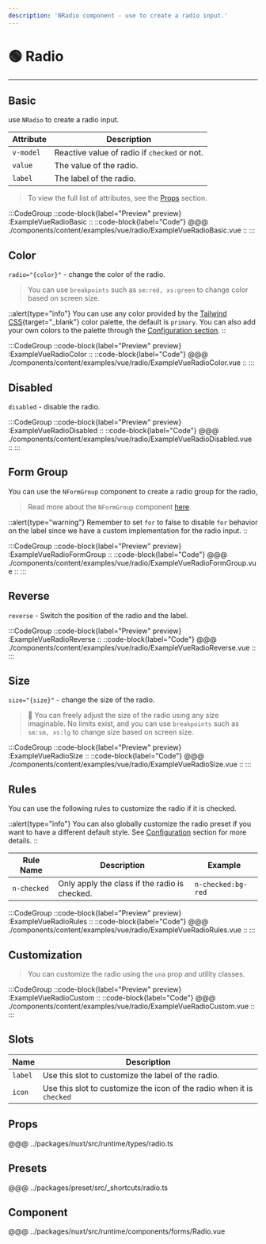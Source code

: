 ```yaml
---
description: 'NRadio component - use to create a radio input.'
---
```


# 🟢 Radio

---

## Basic

use `NRadio` to create a radio input.

| Attribute | Description                                  |
| --------- | -------------------------------------------- |
| `v-model` | Reactive value of radio if `checked` or not. |
| `value`   | The value of the radio.                      |
| `label`   | The label of the radio.                      |

> To view the full list of attributes, see the [Props](#props) section.

:::CodeGroup
::code-block{label="Preview" preview}
  :ExampleVueRadioBasic
::
::code-block{label="Code"}
@@@ ./components/content/examples/vue/radio/ExampleVueRadioBasic.vue
::
:::

## Color

`radio="{color}"` - change the color of the radio.

> You can use `breakpoints` such as `sm:red, xs:green` to change color based on screen size.

::alert{type="info"}
You can use any color provided by the [Tailwind CSS](https://tailwindcss.com/docs/customizing-colors){target="_blank"} color palette, the default is `primary`. You can also add your own colors to the palette through the [Configuration section](/getting-started/configuration).
::

:::CodeGroup
::code-block{label="Preview" preview}
  :ExampleVueRadioColor
::
::code-block{label="Code"}
@@@ ./components/content/examples/vue/radio/ExampleVueRadioColor.vue
::
:::

## Disabled

`disabled` - disable the radio.

:::CodeGroup
::code-block{label="Preview" preview}
  :ExampleVueRadioDisabled
::
::code-block{label="Code"}
@@@ ./components/content/examples/vue/radio/ExampleVueRadioDisabled.vue
::
:::

## Form Group

You can use the `NFormGroup` component to create a radio group for the radio,

> Read more about the `NFormGroup` component [here](/form-group).

::alert{type="warning"}
  Remember to set `for` to false to disable `for` behavior on the label since we have a custom implementation for the radio input.
::

:::CodeGroup
::code-block{label="Preview" preview}
  :ExampleVueRadioFormGroup
::
::code-block{label="Code"}
@@@ ./components/content/examples/vue/radio/ExampleVueRadioFormGroup.vue
::
:::

## Reverse

`reverse` - Switch the position of the radio and the label.

:::CodeGroup
::code-block{label="Preview" preview}
  :ExampleVueRadioReverse
::
::code-block{label="Code"}
@@@ ./components/content/examples/vue/radio/ExampleVueRadioReverse.vue
::
:::

## Size

`size="{size}"` - change the size of the radio.

> 🚀 You can freely adjust the size of the radio using any size imaginable. No limits exist, and you can use `breakpoints` such as `sm:sm, xs:lg` to change size based on screen size.

:::CodeGroup
::code-block{label="Preview" preview}
  :ExampleVueRadioSize
::
::code-block{label="Code"}
@@@ ./components/content/examples/vue/radio/ExampleVueRadioSize.vue
::
:::

## Rules

You can use the following rules to customize the radio if it is checked.

::alert{type="info"}
  You can also globally customize the radio preset if you want to have a different default style. See [Configuration](/getting-started/configuration) section for more details.
::

| Rule Name   | Description                                   | Example            |
| ----------- | --------------------------------------------- | ------------------ |
| `n-checked` | Only apply the class if the radio is checked. | `n-checked:bg-red` |

:::CodeGroup
::code-block{label="Preview" preview}
  :ExampleVueRadioRules
::
::code-block{label="Code"}
@@@ ./components/content/examples/vue/radio/ExampleVueRadioRules.vue
::
:::

## Customization

> You can customize the radio using the `una` prop and utility classes.

:::CodeGroup
::code-block{label="Preview" preview}
  :ExampleVueRadioCustom
::
::code-block{label="Code"}
@@@ ./components/content/examples/vue/radio/ExampleVueRadioCustom.vue
::
:::

## Slots

| Name    | Description                                                           |
| ------- | --------------------------------------------------------------------- |
| `label` | Use this slot to customize the label of the radio.                    |
| `icon`  | Use this slot to customize the icon of the radio when it is `checked` |

## Props
@@@ ../packages/nuxt/src/runtime/types/radio.ts

## Presets
@@@ ../packages/preset/src/_shortcuts/radio.ts

## Component
@@@ ../packages/nuxt/src/runtime/components/forms/Radio.vue
